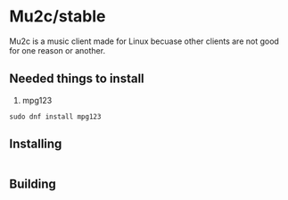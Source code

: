 # Mu2c/stable
Mu2c is a music client made for Linux becuase other clients are not good for one reason or another.


## Needed things to install
1) mpg123
```
sudo dnf install mpg123
```

## Installing
```bash
```

## Building
